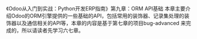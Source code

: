 《Odoo从入门到实战：Python开发ERP指南》第九章：ORM API基础
本章主要介绍Odoo的ORM引擎提供的一些基础的API，包括常用的装饰器、记录集处理的装饰器以及通信相关的API等，本章的内容是基于第七章的项目bug-advanced
来完成的，所以请读者先学习六七章。
